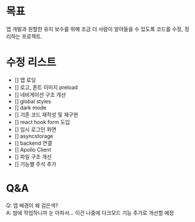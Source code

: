 # 목표

앱 개발과 원할한 유지 보수를 위해 조금 더 사람이 알아들을 수 있도록 코드를 수정, 정리하는 프로젝트.

# 수정 리스트

- [] 앱 로딩
- [] 로고, 폰트 이미지 preload
- [] 네비게이션 구조 개선
- [] global styles
- [] dark mode
- [] 기존 코드 재작성 및 재구현
- [] react hook form 도입
- [] 임시 로그인 화면
- [] asyncstorage
- [] backend 연결
- [] Apollo Client
- [] 파일 구조 개선
- [] 기능별 주석 추가

# Q&A

Q: 앱 배경이 왜 검은색?  
A: 밤에 작업하니까 눈 아파서... 이건 나중에 다크모드 기능 추가로 개선할 예정
